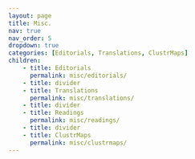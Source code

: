 ```yaml
---
layout: page
title: Misc.
nav: true
nav_order: 5
dropdown: true
categories: [Editorials, Translations, ClustrMaps]
children:
    - title: Editorials
      permalink: misc/editorials/
    - title: divider
    - title: Translations
      permalink: misc/translations/
    - title: divider
    - title: Readings
      permalink: misc/readings/
    - title: divider
    - title: ClustrMaps
      permalink: misc/clustrmaps/
---
```

